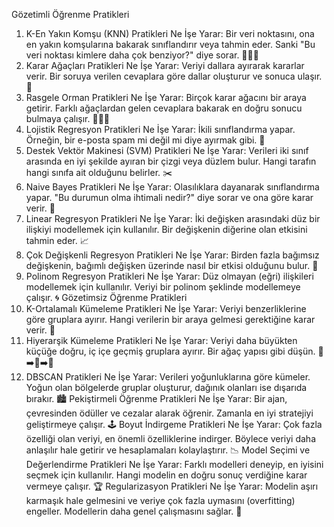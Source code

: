 Gözetimli Öğrenme Pratikleri
1. K-En Yakın Komşu (KNN) Pratikleri
Ne İşe Yarar: Bir veri noktasını, ona en yakın komşularına bakarak sınıflandırır veya tahmin eder. Sanki "Bu veri noktası kimlere daha çok benziyor?" diye sorar. 🧑‍🤝‍🧑
2. Karar Ağaçları Pratikleri
Ne İşe Yarar: Veriyi dallara ayırarak kararlar verir. Bir soruya verilen cevaplara göre dallar oluşturur ve sonuca ulaşır. 🌳
3. Rasgele Orman Pratikleri
Ne İşe Yarar: Birçok karar ağacını bir araya getirir. Farklı ağaçlardan gelen cevaplara bakarak en doğru sonucu bulmaya çalışır. 🌲🌲🌲
4. Lojistik Regresyon Pratikleri
Ne İşe Yarar: İkili sınıflandırma yapar. Örneğin, bir e-posta spam mi değil mi diye ayırmak gibi. 📧
5. Destek Vektör Makinesi (SVM) Pratikleri
Ne İşe Yarar: Verileri iki sınıf arasında en iyi şekilde ayıran bir çizgi veya düzlem bulur. Hangi tarafın hangi sınıfa ait olduğunu belirler. ✂️
6. Naive Bayes Pratikleri
Ne İşe Yarar: Olasılıklara dayanarak sınıflandırma yapar. "Bu durumun olma ihtimali nedir?" diye sorar ve ona göre karar verir. 🎲
7. Linear Regresyon Pratikleri
Ne İşe Yarar: İki değişken arasındaki düz bir ilişkiyi modellemek için kullanılır. Bir değişkenin diğerine olan etkisini tahmin eder. 📈
8. Çok Değişkenli Regresyon Pratikleri
Ne İşe Yarar: Birden fazla bağımsız değişkenin, bağımlı değişken üzerinde nasıl bir etkisi olduğunu bulur. 🧮
9. Polinom Regresyon Pratikleri
Ne İşe Yarar: Düz olmayan (eğri) ilişkileri modellemek için kullanılır. Veriyi bir polinom şeklinde modellemeye çalışır. 🌀
Gözetimsiz Öğrenme Pratikleri
1. K-Ortalamalı Kümeleme Pratikleri
Ne İşe Yarar: Veriyi benzerliklerine göre gruplara ayırır. Hangi verilerin bir araya gelmesi gerektiğine karar verir. 🧩
2. Hiyerarşik Kümeleme Pratikleri
Ne İşe Yarar: Veriyi daha büyükten küçüğe doğru, iç içe geçmiş gruplara ayırır. Bir ağaç yapısı gibi düşün. 🌲➡️🌳➡️🌴
3. DBSCAN Pratikleri
Ne İşe Yarar: Verileri yoğunluklarına göre kümeler. Yoğun olan bölgelerde gruplar oluşturur, dağınık olanları ise dışarıda bırakır. 🏙️
Pekiştirmeli Öğrenme Pratikleri
Ne İşe Yarar: Bir ajan, çevresinden ödüller ve cezalar alarak öğrenir. Zamanla en iyi stratejiyi geliştirmeye çalışır. 🕹️
Boyut İndirgeme Pratikleri
Ne İşe Yarar: Çok fazla özelliği olan veriyi, en önemli özelliklerine indirger. Böylece veriyi daha anlaşılır hale getirir ve hesaplamaları kolaylaştırır. 📉
Model Seçimi ve Değerlendirme Pratikleri
Ne İşe Yarar: Farklı modelleri deneyip, en iyisini seçmek için kullanılır. Hangi modelin en doğru sonuç verdiğine karar vermeye çalışır. 🏆
Regularizasyon Pratikleri
Ne İşe Yarar: Modelin aşırı karmaşık hale gelmesini ve veriye çok fazla uymasını (overfitting) engeller. Modellerin daha genel çalışmasını sağlar. 🔧

